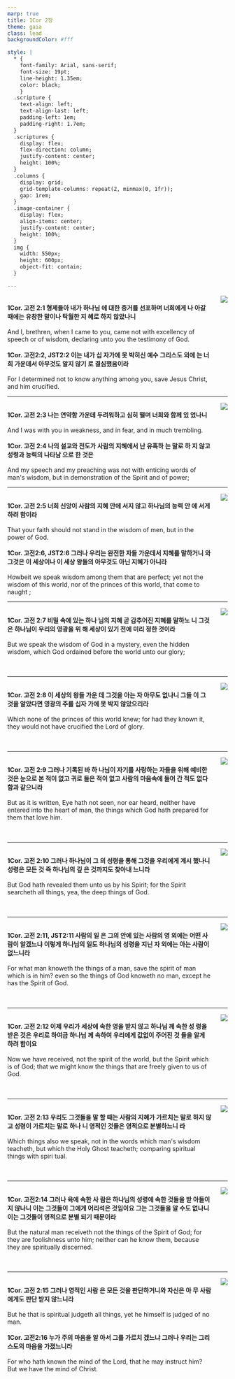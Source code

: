 ```yaml
---
marp: true
title: 1Cor 2장
theme: gaia
class: lead
backgroundColor: #fff

style: |
  * {
    font-family: Arial, sans-serif;
    font-size: 19pt;
    line-height: 1.35em;
    color: black;
    }
  .scripture {
    text-align: left;
    text-align-last: left;
    padding-left: 1em;
    padding-right: 1.7em;
  }
  .scriptures {
    display: flex;
    flex-direction: column;
    justify-content: center;
    height: 100%;
  }
  .columns {
    display: grid;
    grid-template-columns: repeat(2, minmax(0, 1fr));
    gap: 1rem;
  }
  .image-container {
    display: flex;
    align-items: center;
    justify-content: center;
    height: 100%;
  }
  img {
    width: 550px;
    height: 600px;
    object-fit: contain;
  }

---
```


<div class="columns">
  <div class="scriptures">
    <br>
    <div class="scripture">
      <b>1Cor. 고전 2:1 형제들아 내가 하나님 에 대한 증거를 선포하며 너희에게 나 아갈 때에는 유창한 말이나 탁월한 지 혜로 하지 않았나니 
      </b>
    </div>
    <br>
    <div class="scripture">And I, brethren, when I came to you, came not with excellency of speech or of wisdom, declaring unto you the testimony of God. 
    </div>
    <br>
    <div class="scripture">
      <b>1Cor. 고전2:2, JST2:2 이는 내가 십 자가에 못 박히신 예수 그리스도 외에 는 너희 가운데서 아무것도 알지 않기 로 결심했음이라 
      </b>
    </div>
    <br>
    <div class="scripture">For I determined not to know anything among you, save Jesus Christ, and him crucified. 
    </div>         
  </div>
  <div class="image-container">
    <img src='../../pictures/picture_145.jpg'>
  </div>
</div>

---

<div class="columns">
  <div class="scriptures">
    <br>
    <div class="scripture">
      <b>1Cor. 고전 2:3 나는 연약함 가운데 두려워하고 심히 떨며 너희와 함께 있 었나니 
      </b>
    </div>
    <br>
    <div class="scripture">And I was with you in weakness, and in fear, and in much trembling. 
    </div>
    <br>
    <div class="scripture">
      <b>1Cor. 고전 2:4 나의 설교와 전도가 사람의 지혜에서 난 유혹하 는 말로 하 지 않고 성령과 능력의 나타남 으로 한 것은 
      </b>
    </div>
    <br>
    <div class="scripture">And my speech and my preaching was not with enticing words of man's wisdom, but in demonstration of the Spirit and of power; 
    </div>         
  </div>
  <div class="image-container">
    <img src='../../pictures/picture_91.jpg'>
  </div>
</div>

---

<div class="columns">
  <div class="scriptures">
    <br>
    <div class="scripture">
      <b>1Cor. 고전 2:5 너희 신앙이 사람의 지혜 안에 서지 않고 하나님의 능력 안 에 서게 하려 함이라 
      </b>
    </div>
    <br>
    <div class="scripture">That your faith should not stand in the wisdom of men, but in the power of God. 
    </div>
    <br>
    <div class="scripture">
      <b>1Cor. 고전2:6, JST2:6 그러나 우리는 완전한 자들 가운데서 지혜를 말하거니 와 그것은 이 세상이나 이 세상 왕들의 아무것도 아닌 지혜가 아니라 
      </b>
    </div>
    <br>
    <div class="scripture">Howbeit we speak wisdom among them that are perfect; yet not the wisdom of this world, nor of the princes of this world, that come to naught ; 
    </div>         
  </div>
  <div class="image-container">
    <img src='../../pictures/picture_58.jpg'>
  </div>
</div>

---

<div class="columns">
  <div class="scriptures">
    <br>
    <div class="scripture">
      <b>1Cor. 고전 2:7 비밀 속에 있는 하나 님의 지혜 곧 감추어진 지혜를 말하노 니 그것은 하나님이 우리의 영광을 위 해 세상이 있기 전에 미리 정한 것이라 
      </b>
    </div>
    <br>
    <div class="scripture">But we speak the wisdom of God in a mystery, even the hidden wisdom, which God ordained before the world unto our glory; 
    </div>
    <br>
    <div class="scripture">
      <b>
      </b>
    </div>
    <br>
    <div class="scripture">
    </div>         
  </div>
  <div class="image-container">
    <img src='../../pictures/picture_115.jpg'>
  </div>
</div>

---

<div class="columns">
  <div class="scriptures">
    <br>
    <div class="scripture">
      <b>1Cor. 고전 2:8 이 세상의 왕들 가운 데 그것을 아는 자 아무도 없나니 그들 이 그것을 알았다면 영광의 주를 십자 가에 못 박지 않았으리라 
      </b>
    </div>
    <br>
    <div class="scripture">Which none of the princes of this world knew; for had they known it, they would not have crucified the Lord of glory. 
    </div>
    <br>
    <div class="scripture">
      <b>
      </b>
    </div>
    <br>
    <div class="scripture">
    </div>         
  </div>
  <div class="image-container">
    <img src='../../pictures/picture_165.jpg'>
  </div>
</div>

---

<div class="columns">
  <div class="scriptures">
    <br>
    <div class="scripture">
      <b>1Cor. 고전 2:9 그러나 기록된 바 하 나님이 자기를 사랑하는 자들을 위해 예비한 것은 눈으로 본 적이 없고 귀로 들은 적이 없고 사람의 마음속에 들어 간 적도 없다 함과 같으니라 
      </b>
    </div>
    <br>
    <div class="scripture">But as it is written, Eye hath not seen, nor ear heard, neither have entered into the heart of man, the things which God hath prepared for them that love him. 
    </div>
    <br>
    <div class="scripture">
      <b>
      </b>
    </div>
    <br>
    <div class="scripture">
    </div>         
  </div>
  <div class="image-container">
    <img src='../../pictures/picture_157.jpg'>
  </div>
</div>

---

<div class="columns">
  <div class="scriptures">
    <br>
    <div class="scripture">
      <b>1Cor. 고전 2:10 그러나 하나님이 그 의 성령을 통해 그것을 우리에게 계시 했나니 성령은 모든 것 즉 하나님의 깊 은 것까지도 찾아내 느니라 
      </b>
    </div>
    <br>
    <div class="scripture">But God hath revealed them unto us by his Spirit; for the Spirit searcheth all things, yea, the deep things of God. 
    </div>
    <br>
    <div class="scripture">
      <b>
      </b>
    </div>
    <br>
    <div class="scripture">
    </div>         
  </div>
  <div class="image-container">
    <img src='../../pictures/picture_102.jpg'>
  </div>
</div>

---

<div class="columns">
  <div class="scriptures">
    <br>
    <div class="scripture">
      <b>1Cor. 고전 2:11, JST2:11 사람의 일 은 그의 안에 있는 사람의 영 외에는 어떤 사람이 알겠느냐 이렇게 하나님의 일도 하나님의 성령을 지닌 자 외에는 아는 사람이 없느니라 
      </b>
    </div>
    <br>
    <div class="scripture">For what man knoweth the things of a man, save the spirit of man which is in him? even so the things of God knoweth no man, except he has the Spirit of God. 
    </div>
    <br>
    <div class="scripture">
      <b>
      </b>
    </div>
    <br>
    <div class="scripture">
    </div>         
  </div>
  <div class="image-container">
    <img src='../../pictures/picture_174.jpg'>
  </div>
</div>

---

<div class="columns">
  <div class="scriptures">
    <br>
    <div class="scripture">
      <b>1Cor. 고전 2:12 이제 우리가 세상에 속한 영을 받지 않고 하나님 께 속한 성 령을 받은 것은 우리로 하여금 하나님 께 속하여 우리에게 값없이 주어진 것 들을 알게 하려 함이요 
      </b>
    </div>
    <br>
    <div class="scripture">Now we have received, not the spirit of the world, but the Spirit which is of God; that we might know the things that are freely given to us of God. 
    </div>
    <br>
    <div class="scripture">
      <b>
      </b>
    </div>
    <br>
    <div class="scripture">
    </div>         
  </div>
  <div class="image-container">
    <img src='../../pictures/picture_148.jpg'>
  </div>
</div>

---

<div class="columns">
  <div class="scriptures">
    <br>
    <div class="scripture">
      <b>1Cor. 고전 2:13 우리도 그것들을 말 할 때는 사람의 지혜가 가르치는 말로 하지 않고 성령이 가르치는 말로 하나 니 영적인 것들은 영적으로 분별하느니 라 
      </b>
    </div>
    <br>
    <div class="scripture">Which things also we speak, not in the words which man's wisdom teacheth, but which the Holy Ghost teacheth; comparing spiritual things with spiri tual. 
    </div>
    <br>
    <div class="scripture">
      <b>
      </b>
    </div>
    <br>
    <div class="scripture">
    </div>         
  </div>
  <div class="image-container">
    <img src='../../pictures/picture_162.jpg'>
  </div>
</div>

---

<div class="columns">
  <div class="scriptures">
    <br>
    <div class="scripture">
      <b>1Cor. 고전2:14 그러나 육에 속한 사 람은 하나님의 성령에 속한 것들을 받 아들이지 않나니 이는 그것들이 그에게 어리석은 것임이요 그는 그것들을 알 수도 없나니 이는 그것들이 영적으로 분별 되기 때문이라 
      </b>
    </div>
    <br>
    <div class="scripture">But the natural man receiveth not the things of the Spirit of God; for they are foolishness unto him; neither can he know them, because they are spiritually discerned. 
    </div>
    <br>
    <div class="scripture">
      <b>
      </b>
    </div>
    <br>
    <div class="scripture">
    </div>         
  </div>
  <div class="image-container">
    <img src='../../pictures/picture_109.jpg'>
  </div>
</div>

---

<div class="columns">
  <div class="scriptures">
    <br>
    <div class="scripture">
      <b>1Cor. 고전 2:15 그러나 영적인 사람 은 모든 것을 판단하거니와 자신은 아 무 사람에게도 판단 받지 않느니라 
      </b>
    </div>
    <br>
    <div class="scripture">But he that is spiritual judgeth all things, yet he himself is judged of no man. 
    </div>
    <br>
    <div class="scripture">
      <b>1Cor. 고전2:16 누가 주의 마음을 알 아서 그를 가르치 겠느냐 그러나 우리는 그리스도의 마음을 가졌느니라 
      </b>
    </div>
    <br>
    <div class="scripture">For who hath known the mind of the Lord, that he may instruct him? But we have the mind of Christ.
    </div>         
  </div>
  <div class="image-container">
    <img src='../../pictures/picture_172.jpg'>
  </div>
</div>

